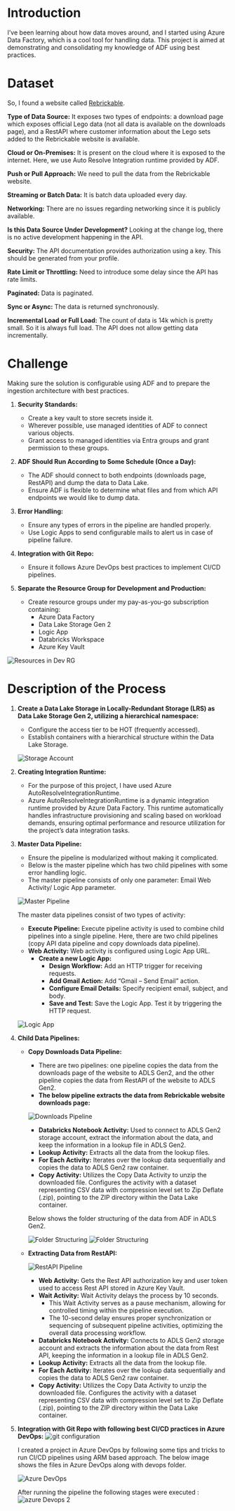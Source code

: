 # Introduction 
I’ve been learning about how data moves around, and I started using Azure Data Factory, which is a cool tool for handling data. This project is aimed at demonstrating and consolidating my knowledge of ADF using best practices.

# Dataset
So, I found a website called [Rebrickable](https://rebrickable.com/).

**Type of Data Source:** It exposes two types of endpoints: a download page which exposes official Lego data (not all data is available on the downloads page), and a RestAPI where customer information about the Lego sets added to the Rebrickable website is available.

**Cloud or On-Premises:** It is present on the cloud where it is exposed to the internet. Here, we use Auto Resolve Integration runtime provided by ADF.

**Push or Pull Approach:** We need to pull the data from the Rebrickable website.

**Streaming or Batch Data:** It is batch data uploaded every day.

**Networking:** There are no issues regarding networking since it is publicly available.

**Is this Data Source Under Development?** Looking at the change log, there is no active development happening in the API.

**Security:** The API documentation provides authorization using a key. This should be generated from your profile.

**Rate Limit or Throttling:** Need to introduce some delay since the API has rate limits.

**Paginated:** Data is paginated.

**Sync or Async:** The data is returned synchronously.

**Incremental Load or Full Load:** The count of data is 14k which is pretty small. So it is always full load. The API does not allow getting data incrementally.

# Challenge
Making sure the solution is configurable using ADF and to prepare the ingestion architecture with best practices.

1. **Security Standards:**
   - Create a key vault to store secrets inside it.
   - Wherever possible, use managed identities of ADF to connect various objects.
   - Grant access to managed identities via Entra groups and grant permission to these groups.

2. **ADF Should Run According to Some Schedule (Once a Day):**
   - The ADF should connect to both endpoints (downloads page, RestAPI) and dump the data to Data Lake.
   - Ensure ADF is flexible to determine what files and from which API endpoints we would like to dump data.

3. **Error Handling:**
   - Ensure any types of errors in the pipeline are handled properly.
   - Use Logic Apps to send configurable mails to alert us in case of pipeline failure.

4. **Integration with Git Repo:**
   - Ensure it follows Azure DevOps best practices to implement CI/CD pipelines.

5. **Separate the Resource Group for Development and Production:**
   - Create resource groups under my pay-as-you-go subscription containing:
     - Azure Data Factory
     - Data Lake Storage Gen 2
     - Logic App
     - Databricks Workspace
     - Azure Key Vault

![Resources in Dev RG](https://github.com/geetanjalich/Rebrickable-ingestion/assets/79563879/2846cc4d-c180-4c66-97ad-b4bff917ce47)

# Description of the Process

1. **Create a Data Lake Storage in Locally-Redundant Storage (LRS) as Data Lake Storage Gen 2, utilizing a hierarchical namespace:**
   - Configure the access tier to be HOT (frequently accessed).
   - Establish containers with a hierarchical structure within the Data Lake Storage.
   
   ![Storage Account](https://github.com/geetanjalich/Rebrickable-ingestion/assets/79563879/7d3c7bf5-c2b4-4f2b-80a7-d83ba6c4c0ee)

2. **Creating Integration Runtime:**
   - For the purpose of this project, I have used Azure AutoResolveIntegrationRuntime.
   - Azure AutoResolveIntegrationRuntime is a dynamic integration runtime provided by Azure Data Factory. This runtime automatically handles infrastructure provisioning and scaling based on workload demands, ensuring optimal performance and resource utilization for the project’s data integration tasks.

3. **Master Data Pipeline:**
   - Ensure the pipeline is modularized without making it complicated. 
   - Below is the master pipeline which has two child pipelines with some error handling logic.
   - The master pipeline consists of only one parameter: Email Web Activity/ Logic App parameter.

   ![Master Pipeline](https://github.com/geetanjalich/Rebrickable-ingestion/assets/79563879/e1716597-0040-40f3-880d-d4e233f0bed5)

   The master data pipelines consist of two types of activity:
   - **Execute Pipeline:** Execute pipeline activity is used to combine child pipelines into a single pipeline. Here, there are two child pipelines (copy API data pipeline and copy downloads data pipeline).
   - **Web Activity:** Web activity is configured using Logic App URL. 
     - **Create a new Logic App:**
       - **Design Workflow:** Add an HTTP trigger for receiving requests.
       - **Add Gmail Action:** Add “Gmail – Send Email” action.
       - **Configure Email Details:** Specify recipient email, subject, and body.
       - **Save and Test:** Save the Logic App. Test it by triggering the HTTP request.

   ![Logic App](https://github.com/geetanjalich/Rebrickable-ingestion/assets/79563879/1299c29d-7cb0-4a0d-ace9-b1d1e84b37c1)

4. **Child Data Pipelines:**
   - **Copy Downloads Data Pipeline:**
     - There are two pipelines: one pipeline copies the data from the downloads page of the website to ADLS Gen2, and the other pipeline copies the data from RestAPI of the website to ADLS Gen2.
     - **The below pipeline extracts the data from Rebrickable website downloads page:**

     ![Downloads Pipeline](https://github.com/geetanjalich/Rebrickable-ingestion/assets/79563879/5326bf65-0ab1-4758-b3db-6b76957d807d)
   
     - **Databricks Notebook Activity:** Used to connect to ADLS Gen2 storage account, extract the information about the data, and keep the information in a lookup file in ADLS Gen2.
     - **Lookup Activity:** Extracts all the data from the lookup files.
     - **For Each Activity:** Iterates over the lookup data sequentially and copies the data to ADLS Gen2 raw container.
     - **Copy Activity:** Utilizes the Copy Data Activity to unzip the downloaded file. Configures the activity with a dataset representing CSV data with compression level set to Zip Deflate (.zip), pointing to the ZIP directory within the Data Lake container.

     Below shows the folder structuring of the data from ADF in ADLS Gen2.

     ![Folder Structuring](https://github.com/geetanjalich/Rebrickable-ingestion/assets/79563879/0b8cb27d-ec07-43c6-b3ca-140475e55c2d)
     ![Folder Structuring](https://github.com/geetanjalich/Rebrickable-ingestion/assets/79563879/3a255e46-bfef-4b36-8173-8674270291d8)

   - **Extracting Data from RestAPI:**

     ![RestAPI Pipeline](https://github.com/geetanjalich/Rebrickable-ingestion/assets/79563879/ec9f742c-489e-4ebf-8145-9e599e70b9b4)

     - **Web Activity:** Gets the Rest API authorization key and user token used to access Rest API stored in Azure Key Vault.
     - **Wait Activity:** Wait Activity delays the process by 10 seconds.
       - This Wait Activity serves as a pause mechanism, allowing for controlled timing within the pipeline execution.
       - The 10-second delay ensures proper synchronization or sequencing of subsequent pipeline activities, optimizing the overall data processing workflow.
     - **Databricks Notebook Activity:** Connects to ADLS Gen2 storage account and extracts the information about the data from Rest API, keeping the information in a lookup file in ADLS Gen2.
     - **Lookup Activity:** Extracts all the data from the lookup file.
     - **For Each Activity:** Iterates over the lookup data sequentially and copies the data to ADLS Gen2 raw container.
     - **Copy Activity:** Utilizes the Copy Data Activity to unzip the downloaded file. Configures the activity with a dataset representing CSV data with compression level set to Zip Deflate (.zip), pointing to the ZIP directory within the Data Lake container.

5) **Integration with Git Repo with following best CI/CD practices in Azure DevOps:**
	![git configuration](https://github.com/geetanjalich/Rebrickable-ingestion/assets/79563879/9703431c-844a-46ec-8c86-c048a5d85ab4)
		
	I created a project in Azure DevOps by following some tips and tricks to run CI/CD pipelines using ARM based approach. 
	The below image shows the files in Azure DevOps along with devops folder. 
	
	![Azure DevOps](https://github.com/geetanjalich/Rebrickable-ingestion/assets/79563879/f6465dfb-28b0-4e26-8146-3987ee9c580f)

	After running the pipeline the following stages were executed :
		![azure Devops 2](https://github.com/geetanjalich/Rebrickable-ingestion/assets/79563879/79c7cca9-9f2a-4c56-aeb4-1e9c9e20905a)

